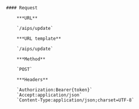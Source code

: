     #### Request

        ***URL**

        `/aips/update`

        ***URL template**

        `/aips/update`

        ***Method**

        `POST`

        ***Headers**

        `Authorization:Bearer{token}`
        `Accept:application/json`
        `Content-Type:application/json;charset=UTF-8`
